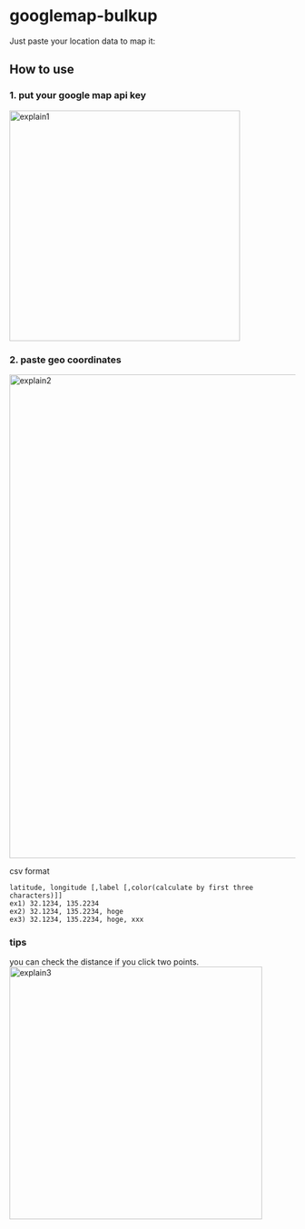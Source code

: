 # googlemap-bulkup
Just paste your location data to map it:

## How to use
### 1. put your google map api key
<img width="406" alt="explain1" src="https://cloud.githubusercontent.com/assets/6572890/17669142/77254a54-6347-11e6-9fbd-e7f6d58de47c.png">

### 2. paste geo coordinates
<img width="852" alt="explain2" src="https://cloud.githubusercontent.com/assets/6572890/17669146/7b614c12-6347-11e6-86bc-406dc8623ac2.png">

csv format
```
latitude, longitude [,label [,color(calculate by first three characters)]]
ex1) 32.1234, 135.2234
ex2) 32.1234, 135.2234, hoge
ex3) 32.1234, 135.2234, hoge, xxx
```

### tips
you can check the distance if you click two points.  
<img width="445" alt="explain3" src="https://cloud.githubusercontent.com/assets/6572890/17669149/81ab8092-6347-11e6-9644-42a60559fd63.png">
